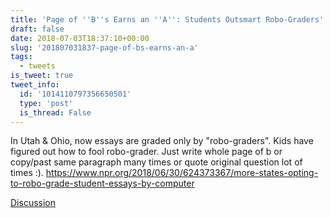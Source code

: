 ```yaml
---
title: 'Page of ''B''s Earns an ''A'': Students Outsmart Robo-Graders'
draft: false
date: 2018-07-03T18:37:10+00:00
slug: '201807031837-page-of-bs-earns-an-a'
tags:
  - tweets
is_tweet: true
tweet_info:
  id: '1014110797356650501'
  type: 'post'
  is_thread: False
---
```




In Utah &amp; Ohio, now essays are graded only by "robo-graders". Kids have figured out how to fool robo-grader. Just write whole page of b or copy/past same paragraph many times or quote original question lot of times :). <https://www.npr.org/2018/06/30/624373367/more-states-opting-to-robo-grade-student-essays-by-computer>

[Discussion](https://x.com/sytelus/status/1014110797356650501)
